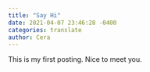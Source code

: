 ```yaml
---
title: "Say Hi"
date: 2021-04-07 23:46:28 -0400
categories: translate
author: Cera
---
```

This is my first posting. Nice to meet you.
